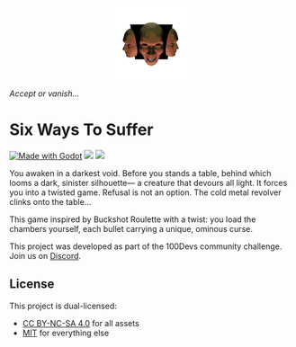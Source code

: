 <p align="center">
  <img src="./src/icon.png" />
</p>

<p align="left">
  <i>Accept or vanish...</i>
</p>

# Six Ways To Suffer
[![Made with Godot](https://img.shields.io/badge/Made%20with-Godot-478CBF?style=flat&logo=godot%20engine&logoColor=white)](https://godotengine.org)
[![](https://tokei.rs/b1/github/100-Devs-1-Game/Sixwaystosuffer?category=code&style=flat&label=Lines%20Of%20Code)](https://github.com/XAMPPRocky/tokei)
[![](https://tokei.rs/b1/github/100-Devs-1-Game/Sixwaystosuffer?category=files&style=flat&label=Files)](https://github.com/XAMPPRocky/tokei)

You awaken in a darkest void. Before you stands a table, behind which looms a dark, sinister silhouette— a creature that devours all light. It forces you into a twisted game. Refusal is not an option. The cold metal revolver clinks onto the table...

This game inspired by Buckshot Roulette with a twist: you load the chambers yourself, each bullet carrying a unique, ominous curse.

This project was developed as part of the 100Devs community challenge. Join us on [Discord](https://discord.gg/UHN4AjMw4d).

## License

This project is dual-licensed:
- [CC BY-NC-SA 4.0](./src/assets/LICENSE) for all assets
- [MIT](./LICENSE) for everything else
